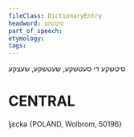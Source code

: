 ```yaml
---
fileClass: DictionaryEntry
headword: סיטשקע
part_of_speech: 
etymology: 
tags: 
---
```

סיטשקע
די
סעטשקע, שעטשקע, שעצקע

CENTRAL
========

ᶊ̀ɛckə {POLAND, Wolbrom, 50196}